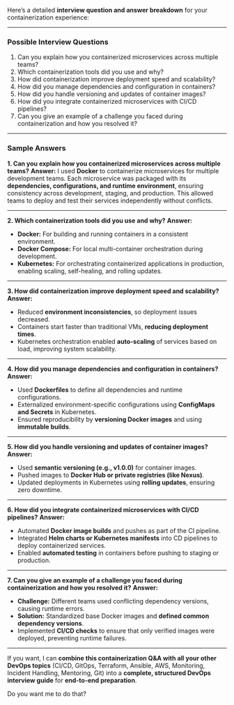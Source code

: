 Here’s a detailed **interview question and answer breakdown** for your containerization experience:

---

### **Possible Interview Questions**

1. Can you explain how you containerized microservices across multiple teams?
2. Which containerization tools did you use and why?
3. How did containerization improve deployment speed and scalability?
4. How did you manage dependencies and configuration in containers?
5. How did you handle versioning and updates of container images?
6. How did you integrate containerized microservices with CI/CD pipelines?
7. Can you give an example of a challenge you faced during containerization and how you resolved it?

---

### **Sample Answers**

**1. Can you explain how you containerized microservices across multiple teams?**
**Answer:**
I used **Docker** to containerize microservices for multiple development teams. Each microservice was packaged with its **dependencies, configurations, and runtime environment**, ensuring consistency across development, staging, and production. This allowed teams to deploy and test their services independently without conflicts.

---

**2. Which containerization tools did you use and why?**
**Answer:**

* **Docker:** For building and running containers in a consistent environment.
* **Docker Compose:** For local multi-container orchestration during development.
* **Kubernetes:** For orchestrating containerized applications in production, enabling scaling, self-healing, and rolling updates.

---

**3. How did containerization improve deployment speed and scalability?**
**Answer:**

* Reduced **environment inconsistencies**, so deployment issues decreased.
* Containers start faster than traditional VMs, **reducing deployment times**.
* Kubernetes orchestration enabled **auto-scaling** of services based on load, improving system scalability.

---

**4. How did you manage dependencies and configuration in containers?**
**Answer:**

* Used **Dockerfiles** to define all dependencies and runtime configurations.
* Externalized environment-specific configurations using **ConfigMaps and Secrets** in Kubernetes.
* Ensured reproducibility by **versioning Docker images** and using **immutable builds**.

---

**5. How did you handle versioning and updates of container images?**
**Answer:**

* Used **semantic versioning (e.g., v1.0.0)** for container images.
* Pushed images to **Docker Hub or private registries (like Nexus)**.
* Updated deployments in Kubernetes using **rolling updates**, ensuring zero downtime.

---

**6. How did you integrate containerized microservices with CI/CD pipelines?**
**Answer:**

* Automated **Docker image builds** and pushes as part of the CI pipeline.
* Integrated **Helm charts or Kubernetes manifests** into CD pipelines to deploy containerized services.
* Enabled **automated testing** in containers before pushing to staging or production.

---

**7. Can you give an example of a challenge you faced during containerization and how you resolved it?**
**Answer:**

* **Challenge:** Different teams used conflicting dependency versions, causing runtime errors.
* **Solution:** Standardized base Docker images and **defined common dependency versions**.
* Implemented **CI/CD checks** to ensure that only verified images were deployed, preventing runtime failures.

---

If you want, I can **combine this containerization Q&A with all your other DevOps topics** (CI/CD, GitOps, Terraform, Ansible, AWS, Monitoring, Incident Handling, Mentoring, Git) into a **complete, structured DevOps interview guide** for **end-to-end preparation**.

Do you want me to do that?
